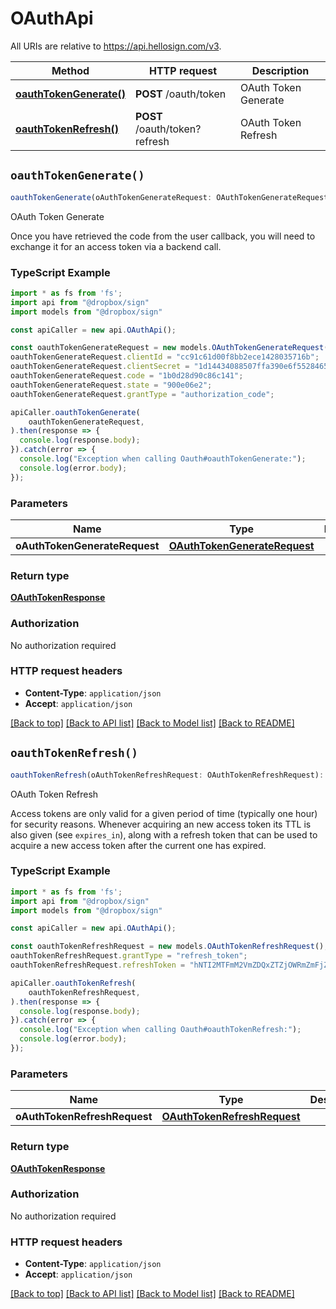 # OAuthApi

All URIs are relative to https://api.hellosign.com/v3.

| Method | HTTP request | Description |
| ------------- | ------------- | ------------- |
| [**oauthTokenGenerate()**](OAuthApi.md#oauthTokenGenerate) | **POST** /oauth/token | OAuth Token Generate |
| [**oauthTokenRefresh()**](OAuthApi.md#oauthTokenRefresh) | **POST** /oauth/token?refresh | OAuth Token Refresh |


## `oauthTokenGenerate()`

```typescript
oauthTokenGenerate(oAuthTokenGenerateRequest: OAuthTokenGenerateRequest): OAuthTokenResponse
```

OAuth Token Generate

Once you have retrieved the code from the user callback, you will need to exchange it for an access token via a backend call.

### TypeScript Example

```typescript
import * as fs from 'fs';
import api from "@dropbox/sign"
import models from "@dropbox/sign"

const apiCaller = new api.OAuthApi();

const oauthTokenGenerateRequest = new models.OAuthTokenGenerateRequest();
oauthTokenGenerateRequest.clientId = "cc91c61d00f8bb2ece1428035716b";
oauthTokenGenerateRequest.clientSecret = "1d14434088507ffa390e6f5528465";
oauthTokenGenerateRequest.code = "1b0d28d90c86c141";
oauthTokenGenerateRequest.state = "900e06e2";
oauthTokenGenerateRequest.grantType = "authorization_code";

apiCaller.oauthTokenGenerate(
    oauthTokenGenerateRequest,
).then(response => {
  console.log(response.body);
}).catch(error => {
  console.log("Exception when calling Oauth#oauthTokenGenerate:");
  console.log(error.body);
});

```

### Parameters

|Name | Type | Description  | Notes |
| ------------- | ------------- | ------------- | ------------- |
| **oAuthTokenGenerateRequest** | [**OAuthTokenGenerateRequest**](../model/OAuthTokenGenerateRequest.md)|  | |

### Return type

[**OAuthTokenResponse**](../model/OAuthTokenResponse.md)

### Authorization

No authorization required

### HTTP request headers

- **Content-Type**: `application/json`
- **Accept**: `application/json`

[[Back to top]](#) [[Back to API list]](../../README.md#endpoints)
[[Back to Model list]](../../README.md#models)
[[Back to README]](../../README.md)

## `oauthTokenRefresh()`

```typescript
oauthTokenRefresh(oAuthTokenRefreshRequest: OAuthTokenRefreshRequest): OAuthTokenResponse
```

OAuth Token Refresh

Access tokens are only valid for a given period of time (typically one hour) for security reasons. Whenever acquiring an new access token its TTL is also given (see `expires_in`), along with a refresh token that can be used to acquire a new access token after the current one has expired.

### TypeScript Example

```typescript
import * as fs from 'fs';
import api from "@dropbox/sign"
import models from "@dropbox/sign"

const apiCaller = new api.OAuthApi();

const oauthTokenRefreshRequest = new models.OAuthTokenRefreshRequest();
oauthTokenRefreshRequest.grantType = "refresh_token";
oauthTokenRefreshRequest.refreshToken = "hNTI2MTFmM2VmZDQxZTZjOWRmZmFjZmVmMGMyNGFjMzI2MGI5YzgzNmE3";

apiCaller.oauthTokenRefresh(
    oauthTokenRefreshRequest,
).then(response => {
  console.log(response.body);
}).catch(error => {
  console.log("Exception when calling Oauth#oauthTokenRefresh:");
  console.log(error.body);
});

```

### Parameters

|Name | Type | Description  | Notes |
| ------------- | ------------- | ------------- | ------------- |
| **oAuthTokenRefreshRequest** | [**OAuthTokenRefreshRequest**](../model/OAuthTokenRefreshRequest.md)|  | |

### Return type

[**OAuthTokenResponse**](../model/OAuthTokenResponse.md)

### Authorization

No authorization required

### HTTP request headers

- **Content-Type**: `application/json`
- **Accept**: `application/json`

[[Back to top]](#) [[Back to API list]](../../README.md#endpoints)
[[Back to Model list]](../../README.md#models)
[[Back to README]](../../README.md)
